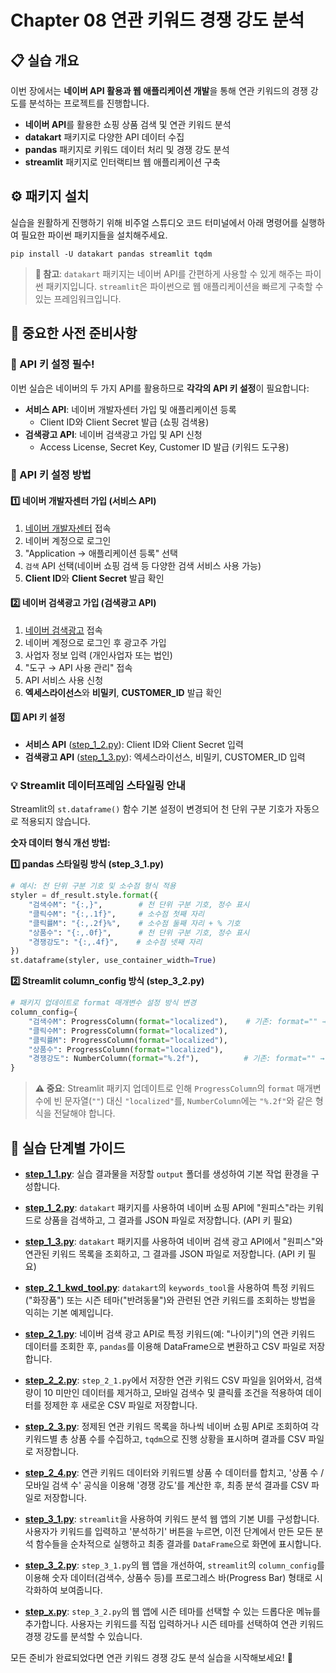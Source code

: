 # Chapter 08 연관 키워드 경쟁 강도 분석

## 📋 실습 개요
이번 장에서는 **네이버 API 활용과 웹 애플리케이션 개발**을 통해 연관 키워드의 경쟁 강도를 분석하는 프로젝트를 진행합니다.
- **네이버 API**를 활용한 쇼핑 상품 검색 및 연관 키워드 분석
- **datakart** 패키지로 다양한 API 데이터 수집
- **pandas** 패키지로 키워드 데이터 처리 및 경쟁 강도 분석
- **streamlit** 패키지로 인터랙티브 웹 애플리케이션 구축

## ⚙️ 패키지 설치
실습을 원활하게 진행하기 위해 비주얼 스튜디오 코드 터미널에서 아래 명령어를 실행하여 필요한 파이썬 패키지들을 설치해주세요.

```shell
pip install -U datakart pandas streamlit tqdm
```

> **📝 참고**: `datakart` 패키지는 네이버 API를 간편하게 사용할 수 있게 해주는 파이썬 패키지입니다. `streamlit`은 파이썬으로 웹 애플리케이션을 빠르게 구축할 수 있는 프레임워크입니다.

## 🚨 중요한 사전 준비사항

### 🔑 API 키 설정 필수!
이번 실습은 네이버의 두 가지 API를 활용하므로 **각각의 API 키 설정**이 필요합니다:
- **서비스 API**: 네이버 개발자센터 가입 및 애플리케이션 등록
  - Client ID와 Client Secret 발급 (쇼핑 검색용)
- **검색광고 API**: 네이버 검색광고 가입 및 API 신청
  - Access License, Secret Key, Customer ID 발급 (키워드 도구용)

### 🔧 API 키 설정 방법

#### 1️⃣ 네이버 개발자센터 가입 (서비스 API)
1. [네이버 개발자센터](https://developers.naver.com/) 접속
2. 네이버 계정으로 로그인
3. "Application → 애플리케이션 등록" 선택
4. `검색` API 선택(네이버 쇼핑 검색 등 다양한 검색 서비스 사용 가능)
5. **Client ID**와 **Client Secret** 발급 확인

#### 2️⃣ 네이버 검색광고 가입 (검색광고 API)
1. [네이버 검색광고](https://searchad.naver.com/) 접속
2. 네이버 계정으로 로그인 후 광고주 가입
3. 사업자 정보 입력 (개인사업자 또는 법인)
4. "도구 → API 사용 관리" 접속
5. API 서비스 사용 신청
6. **엑세스라이선스**와 **비밀키**, **CUSTOMER_ID** 발급 확인

#### 3️⃣ API 키 설정
- **서비스 API** ([step_1_2.py](step_1_2.py)): Client ID와 Client Secret 입력
- **검색광고 API** ([step_1_3.py](step_1_3.py)): 엑세스라이선스, 비밀키, CUSTOMER_ID 입력

### 💡 Streamlit 데이터프레임 스타일링 안내
Streamlit의 `st.dataframe()` 함수 기본 설정이 변경되어 천 단위 구분 기호가 자동으로 적용되지 않습니다.

**숫자 데이터 형식 개선 방법:**

**1️⃣ pandas 스타일링 방식 (step_3_1.py)**
```python
# 예시: 천 단위 구분 기호 및 소수점 형식 적용
styler = df_result.style.format({
    "검색수M": "{:,}",        # 천 단위 구분 기호, 정수 표시
    "클릭수M": "{:,.1f}",     # 소수점 첫째 자리
    "클릭률M": "{:,.2f}%",    # 소수점 둘째 자리 + % 기호
    "상품수": "{:,.0f}",      # 천 단위 구분 기호, 정수 표시
    "경쟁강도": "{:,.4f}",    # 소수점 넷째 자리
})
st.dataframe(styler, use_container_width=True)
```

**2️⃣ Streamlit column_config 방식 (step_3_2.py)**
```python
# 패키지 업데이트로 format 매개변수 설정 방식 변경
column_config={
    "검색수M": ProgressColumn(format="localized"),    # 기존: format="" → 변경: format="localized"
    "클릭수M": ProgressColumn(format="localized"),
    "클릭률M": ProgressColumn(format="localized"),
    "상품수": ProgressColumn(format="localized"),
    "경쟁강도": NumberColumn(format="%.2f"),          # 기존: format="" → 변경: format="%.2f"
}
```

> **⚠️ 중요**: Streamlit 패키지 업데이트로 인해 `ProgressColumn`의 `format` 매개변수에 빈 문자열(`""`) 대신 `"localized"`를, `NumberColumn`에는 `"%.2f"`와 같은 형식을 전달해야 합니다.

## 🚀 실습 단계별 가이드

*   **[step_1_1.py](step_1_1.py)**: 실습 결과물을 저장할 `output` 폴더를 생성하여 기본 작업 환경을 구성합니다.

*   **[step_1_2.py](step_1_2.py)**: `datakart` 패키지를 사용하여 네이버 쇼핑 API에 "원피스"라는 키워드로 상품을 검색하고, 그 결과를 JSON 파일로 저장합니다. (API 키 필요)

*   **[step_1_3.py](step_1_3.py)**: `datakart` 패키지를 사용하여 네이버 검색 광고 API에서 "원피스"와 연관된 키워드 목록을 조회하고, 그 결과를 JSON 파일로 저장합니다. (API 키 필요)

*   **[step_2_1_kwd_tool.py](step_2_1_kwd_tool.py)**: `datakart`의 `keywords_tool`을 사용하여 특정 키워드("화장품") 또는 시즌 테마("반려동물")와 관련된 연관 키워드를 조회하는 방법을 익히는 기본 예제입니다.

*   **[step_2_1.py](step_2_1.py)**: 네이버 검색 광고 API로 특정 키워드(예: "나이키")의 연관 키워드 데이터를 조회한 후, `pandas`를 이용해 DataFrame으로 변환하고 CSV 파일로 저장합니다.

*   **[step_2_2.py](step_2_2.py)**: `step_2_1.py`에서 저장한 연관 키워드 CSV 파일을 읽어와서, 검색량이 10 미만인 데이터를 제거하고, 모바일 검색수 및 클릭률 조건을 적용하여 데이터를 정제한 후 새로운 CSV 파일로 저장합니다.

*   **[step_2_3.py](step_2_3.py)**: 정제된 연관 키워드 목록을 하나씩 네이버 쇼핑 API로 조회하여 각 키워드별 총 상품 수를 수집하고, `tqdm`으로 진행 상황을 표시하며 결과를 CSV 파일로 저장합니다.

*   **[step_2_4.py](step_2_4.py)**: 연관 키워드 데이터와 키워드별 상품 수 데이터를 합치고, '상품 수 / 모바일 검색 수' 공식을 이용해 '경쟁 강도'를 계산한 후, 최종 분석 결과를 CSV 파일로 저장합니다.

*   **[step_3_1.py](step_3_1.py)**: `streamlit`을 사용하여 키워드 분석 웹 앱의 기본 UI를 구성합니다. 사용자가 키워드를 입력하고 '분석하기' 버튼을 누르면, 이전 단계에서 만든 모든 분석 함수들을 순차적으로 실행하고 최종 결과를 `DataFrame`으로 화면에 표시합니다.

*   **[step_3_2.py](step_3_2.py)**: `step_3_1.py`의 웹 앱을 개선하여, `streamlit`의 `column_config`를 이용해 숫자 데이터(검색수, 상품수 등)를 프로그레스 바(Progress Bar) 형태로 시각화하여 보여줍니다.

*   **[step_x.py](step_x.py)**: `step_3_2.py`의 웹 앱에 시즌 테마를 선택할 수 있는 드롭다운 메뉴를 추가합니다. 사용자는 키워드를 직접 입력하거나 시즌 테마를 선택하여 연관 키워드 경쟁 강도를 분석할 수 있습니다.

모든 준비가 완료되었다면 연관 키워드 경쟁 강도 분석 실습을 시작해보세요! 🚀
